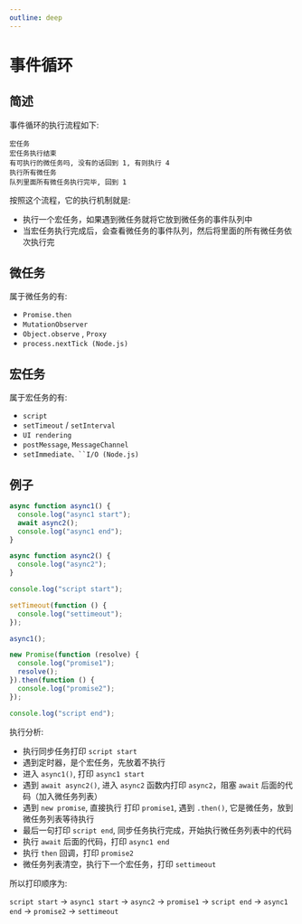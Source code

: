 ```yaml
---
outline: deep
---
```


# 事件循环

## 简述

事件循环的执行流程如下:

```txt:line-numbers=1
宏任务
宏任务执行结束
有可执行的微任务吗, 没有的话回到 1, 有则执行 4
执行所有微任务
队列里面所有微任务执行完毕, 回到 1
```

按照这个流程，它的执行机制就是:

- 执行一个宏任务，如果遇到微任务就将它放到微任务的事件队列中
- 当宏任务执行完成后，会查看微任务的事件队列，然后将里面的所有微任务依次执行完

## 微任务

属于微任务的有:

- `Promise.then`
- `MutationObserver`
- `Object.observe` , `Proxy`
- `process.nextTick (Node.js)`

## 宏任务

属于宏任务的有:

- `script`
- `setTimeout` / `setInterval`
- `UI rendering`
- `postMessage`, `MessageChannel`
- `setImmediate、``I/O (Node.js)`

## 例子

```js
async function async1() {
  console.log("async1 start");
  await async2();
  console.log("async1 end");
}

async function async2() {
  console.log("async2");
}

console.log("script start");

setTimeout(function () {
  console.log("settimeout");
});

async1();

new Promise(function (resolve) {
  console.log("promise1");
  resolve();
}).then(function () {
  console.log("promise2");
});

console.log("script end");
```

执行分析:

- 执行同步任务打印 `script start`
- 遇到定时器，是个宏任务，先放着不执行
- 进入 `async1()`, 打印 `async1 start`
- 遇到 `await async2()`, 进入 `async2` 函数内打印 `async2`，阻塞 `await` 后面的代码（加入微任务列表）
- 遇到 `new promise`, 直接执行 打印 `promise1`, 遇到 `.then()`, 它是微任务，放到微任务列表等待执行
- 最后一句打印 `script end`, 同步任务执行完成，开始执行微任务列表中的代码
- 执行 `await` 后面的代码，打印 `async1 end`
- 执行 `then` 回调，打印 `promise2`
- 微任务列表清空，执行下一个宏任务，打印 `settimeout`

所以打印顺序为: 

`script start` -> `async1 start` -> `async2` -> `promise1` -> `script end` -> `async1 end` -> `promise2` -> `settimeout`
